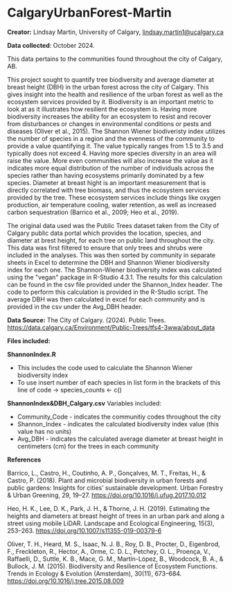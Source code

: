 # CalgaryUrbanForest-Martin

**Creator:** Lindsay Martin, University of Calgary, lindsay.martin1@ucalgary.ca

**Data collected**: October 2024.

This data pertains to the communities found throughout the city of Calgary, AB. 

This project sought to quantify tree biodiversity and average diameter at breast height (DBH) in the urban forest across the city of Calgary.  This gives insight into the health and resilience of the urban forest as well as the ecosystem services provided by it.  Biodiversity is an important metric to look at as it illustrates how resilient the ecosystem is.  Having more biodiversity increases the ability for an ecosystem to resist and recover from disturbances or changes in environmental conditions or pests and diseases (Oliver et al., 2015).  The Shannon Wiener biodiveristy index utilizes the number of species in a region and the evenness of the community to provide a value quantifying it.  The value typically ranges from 1.5 to 3.5 and typically does not exceed 4.  Having more species diversity in an area will raise the value.  More even communities will also increase the value as it indicates more equal distribution of the number of individuals across the species rather than having ecosystems primarily dominated by a few species.  Diameter at breast hight is an important measurement that is directly correlated with tree biomass, and thus the ecosystem services provided by the tree.  These ecosystem services include things like oxygen production, air temperature cooling, water retention, as well as increased carbon sequestration (Barrico et al., 2009; Heo et al., 2019).  

The original data used was the Public Trees dataset taken from the City of Calgary public data portal  which provides the location, species, and diameter at brest height, for each tree on public land throughout the city.  This data was first filtered to ensure that only trees and shrubs were included in the analyses.  This was then sorted by community in separate sheets in Excel to determine the DBH and Shannon Wiener biodiversity index for each one.  The Shannon-Wiener biodiversity index was calculated using the "vegan" package in R-Studio 4.3.1.  The results for this calculation can be found in the csv file provided under the Shannon_Index header.  The code to perform this calculation is provided in the R-Studio script.  The average DBH was then calculated in excel for each community and is provided in the csv under the Avg_DBH header.  

**Data Source:**
The City of Calgary. (2024). Public Trees. https://data.calgary.ca/Environment/Public-Trees/tfs4-3wwa/about_data 



**Files included:**

**ShannonIndex.R**
- This includes the code used to calculate the Shannon Wiener biodiversity index
- To use insert number of each species in list form in the brackets of this line of code -> species_counts <- c()

**ShannonIndex&DBH_Calgary.csv**
Variables included:
-   Community_Code - indicates the communitiy codes throughout the city
-   Shannon_Index - indicates the calculated biodiversity index value (this value has no units)
-   Avg_DBH - indicates the calculated average diameter at breast height in centimeters (cm) for the trees in each community



**References** 

Barrico, L., Castro, H., Coutinho, A. P., Gonçalves, M. T., Freitas, H., & Castro, P. (2018). Plant and microbial biodiversity in urban forests and public gardens: Insights for cities’ sustainable development. Urban Forestry & Urban Greening, 29, 19–27. https://doi.org/10.1016/j.ufug.2017.10.012 

Heo, H. K., Lee, D. K., Park, J. H., & Thorne, J. H. (2019). Estimating the heights and diameters at breast height of trees in an urban park and along a street using mobile LiDAR. Landscape and Ecological Engineering, 15(3), 253–263. https://doi.org/10.1007/s11355-019-00379-6 

Oliver, T. H., Heard, M. S., Isaac, N. J. B., Roy, D. B., Procter, D., Eigenbrod, F., Freckleton, R., Hector, A., Orme, C. D. L., Petchey, O. L., Proença, V., Raffaelli, D., Suttle, K. B., Mace, G. M., Martín-López, B., Woodcock, B. A., & Bullock, J. M. (2015). Biodiversity and Resilience of Ecosystem Functions. Trends in Ecology & Evolution (Amsterdam), 30(11), 673–684. https://doi.org/10.1016/j.tree.2015.08.009 
